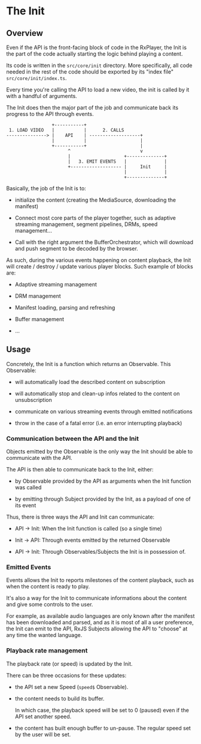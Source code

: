 # The Init #####################################################################


## Overview ####################################################################

Even if the API is the front-facing block of code in the RxPlayer, the Init
is the part of the code actually starting the logic behind playing a content.

Its code is written in the ``src/core/init`` directory. More specifically,
all code needed in the rest of the code should be exported by its "index file"
``src/core/init/index.ts``.

Every time you're calling the API to load a new video, the init is called by it
with a handful of arguments.

The Init does then the major part of the job and communicate back its progress
to the API through events.

```
                 +-----------+
 1. LOAD VIDEO   |           |      2. CALLS
---------------> |    API    | -------------------+
                 |           |                    |
                 +-----------+                    |
                       ^                          v
                       |                    +--------------+
                       |   3. EMIT EVENTS   |              |
                       +------------------- |     Init     |
                                            |              |
                                            +--------------+
```

Basically, the job of the Init is to:

  - initialize the content (creating the MediaSource, downloading the manifest)

  - Connect most core parts of the player together, such as adaptive
    streaming management, segment pipelines, DRMs, speed management...

  - Call with the right argument the BufferOrchestrator, which will download and
    push segment to be decoded by the browser.

As such, during the various events happening on content playback, the Init
will create / destroy / update various player blocks. Such example of blocks
are:

  - Adaptive streaming management

  - DRM management

  - Manifest loading, parsing and refreshing

  - Buffer management

  - ...



## Usage #######################################################################

Concretely, the Init is a function which returns an Observable.
This Observable:

  - will automatically load the described content on subscription

  - will automatically stop and clean-up infos related to the content on
    unsubscription

  - communicate on various streaming events through emitted notifications

  - throw in the case of a fatal error (i.e. an error interrupting playback)


### Communication between the API and the Init #################################

Objects emitted by the Observable is the only way the Init should be able to
communicate with the API.

The API is then able to communicate back to the Init, either:

  - by Observable provided by the API as arguments when the Init function was
    called

  - by emitting through Subject provided by the Init, as a payload of one of
    its event

Thus, there is three ways the API and Init can communicate:

  - API -> Init: When the Init function is called (so a single time)

  - Init -> API: Through events emitted by the returned Observable

  - API -> Init: Through Observables/Subjects the Init is in possession of.


### Emitted Events #############################################################

Events allows the Init to reports milestones of the content playback, such as
when the content is ready to play.

It's also a way for the Init to communicate informations about the content and
give some controls to the user.

For example, as available audio languages are only known after the manifest has
been downloaded and parsed, and as it is most of all a user preference, the
Init can emit to the API, RxJS Subjects allowing the API to "choose" at any
time the wanted language.



### Playback rate management ###################################################

The playback rate (or speed) is updated by the Init.

There can be three occasions for these updates:

  - the API set a new Speed (``speed$`` Observable).

  - the content needs to build its buffer.

    In which case, the playback speed will be set to 0 (paused) even if the
    API set another speed.

  - the content has built enough buffer to un-pause.
    The regular speed set by the user will be set.
